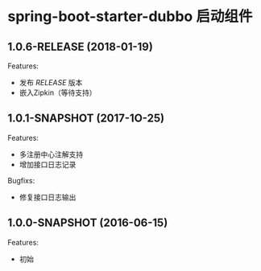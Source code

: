 spring-boot-starter-dubbo 启动组件
==================================

## **1.0.6-RELEASE (2018-01-19)**
Features:
- 发布 *RELEASE* 版本
- 嵌入Zipkin（等待支持）

## **1.0.1-SNAPSHOT (2017-1O-25)**
Features:
- 多注册中心注解支持
- 增加接口日志记录

Bugfixs:
- 修复接口日志输出

## **1.0.0-SNAPSHOT (2016-06-15)**
Features:
- 初始